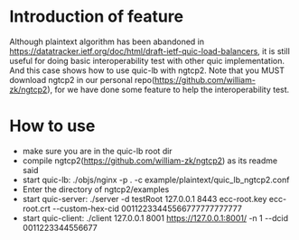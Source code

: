 Introduction of feature
=======================
Although plaintext algorithm has been abandoned in
https://datatracker.ietf.org/doc/html/draft-ietf-quic-load-balancers,
it is still useful for doing basic interoperability test
with other quic implementation. And this case shows how to use quic-lb
with ngtcp2. Note that you MUST download ngtcp2 in our personal
repo(https://github.com/william-zk/ngtcp2), for we have done some
feature to help the interoperability test.

How to use
=============
- make sure you are in the quic-lb root dir
- compile ngtcp2(https://github.com/william-zk/ngtcp2) as its readme said
- start quic-lb: ./objs/nginx -p . -c example/plaintext/quic_lb_ngtcp2.conf
- Enter the directory of ngtcp2/examples
- start quic-server: ./server -d testRoot 127.0.0.1 8443 ecc-root.key ecc-root.crt --custom-hex-cid 00112233445566777777777777
- start quic-client: ./client 127.0.0.1 8001 https://127.0.0.1:8001/ -n 1 --dcid 0011223344556677
